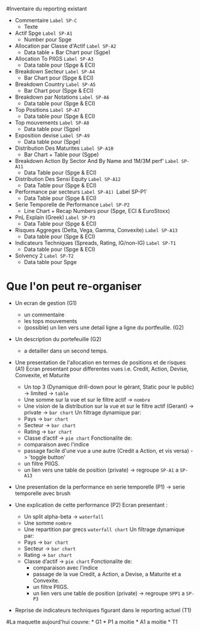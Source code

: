 #Inventaire du reporting existant

* Commentaire `Label SP-C`
	- Texte
* Actif	Spge `Label SP-A1`
	- Number pour Spge
* Allocation par Classe  d'Actif `Label SP-A2`
	- Data table + Bar Chart pour (Sgpe)
* Allocation To PIIGS `Label SP-A3`
	- Data table pour (Spge & ECI)
* Breakdown Secteur	`Label SP-A4`
	- Bar Chart pour (Spge & ECI)
* Breakdown Country	`Label SP-A5`
	- Bar Chart pour (Spge & ECI)
* Breakdown par Notations `Label SP-A6`
	- Data table pour (Spge & ECI)
* Top Positions	`Label SP-A7`
	- Data table pour (Spge & ECI)
* Top mouvements `Label SP-A8`
	- Data table pour (Sgpe)
* Exposition devise	`Label SP-A9`
	- Data table pour (Spge)
* Distribution Des Maturites `Label SP-A10`
	- Bar Chart + Table  pour (Sgpe)
* Breakdown Action By Sector And By Name and 1M/3M perf' `Label SP-A11`
	- Data Table pour (Spge & ECI)
* Distribution Des Sensi Equity	`Label SP-A12`
	- Data Table pour (Spge & ECI)
* Performance par secteurs `Label SP-A1) `Label SP-P1`
	- Data Table pour (Spge & ECI) 
* Serie Temporelle de Performance `Label SP-P2`
	- Line Chart + Recap Numbers pour (Spge, ECI & EuroStoxx)
* PnL Explain (Greek) `Label SP-P3`
	- Data Table pour (Spge & ECI)
* Risques Aggreges (Delta, Vega, Gamma, Convexite) `Label SP-A13`
	- Data table pour (Spge & ECI)
* Indicateurs Techniques (Spreads, Rating, IG/non-IG) `Label SP-T1`
	- Data table pour (Spge & ECI)
* Solvency 2 `Label SP-T2`
	- Data table pour Spge

# Que l'on peut re-organiser
* Un ecran de gestion (G1)
	- un commentaire
	- les tops mouvements
	- (possible) un lien vers une detail ligne a ligne du portfeuille. (G2)

* Un description du portefeuille (G2)
	- a detailler dans un second temps.

* Une presentation de l'allocation en termes de positions et de risques (A1)
  Ecran presentant pour differentes vues i.e. Credit, Action, Devise, Convexite, et Maturite
	- Un top 3 (Dynamique drill-down pour le gérant, Static pour le public) -> limited -> `table`
	- Une somme sur la vue et sur le filtre actif -> `nombre`
	- Une vision de la distribution sur la vue et sur le filtre actif (Gerant) -> private -> `bar chart`
  Un filtrage dynamique par: 
	- Pays -> `bar chart`
	- Secteur -> `bar chart`
	- Rating -> `bar chart`
	- Classe d’actif -> `pie chart`
	Fonctionalite de:
	- comparaison avec l'indice
	- passage facile d'une vue a une autre (Credit a Action, et vis versa) -> 'toggle button'
	- un filtre PIIGS.
	- un lien vers une table de position (private)
	-> regroupe `SP-A1` a `SP-A13`

* Une presentation de la performance en serie temporelle (P1) -> serie temporelle avec brush

* Une explication de cette performance (P2)
  Ecran presentant :
	*	Un split alpha-beta -> `waterfall`
	*	Une somme `nombre`
	*	Une repartition par grecs `waterfall chart`
  Un filtrage dynamique par: 
	*	Pays -> `bar chart`
	*	Secteur -> `bar chart`
	*	Rating -> `bar chart`
	*	Classe d’actif -> `pie chart`
  Fonctionalite de:
		- comparaison avec l'indice
		- passage de la vue Credit, a Action, a Devise, a Maturite et a Convexite.
		- un filtre PIIGS.
		- un lien vers une table de position (private)
  -> regroupe `SPP1` a `SP-P3`

* Reprise de indicateurs techniques figurant dans le reporting actuel (T1)

#La maquette aujourd'hui couvre:
	* G1
	* P1 a moitie
	* A1 a moitie
	* T1